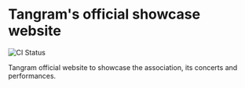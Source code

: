 # Tangram's official showcase website

![CI Status](https://github.com/tangram-orchestre/showcase-website/actions/workflows/ci.yml/badge.svg)

Tangram official website to showcase the association, its concerts and performances.